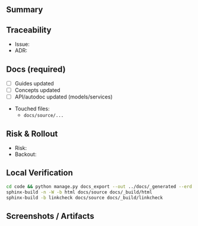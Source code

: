 ## Summary
<!-- One-liner: smallest correct change -->

## Traceability
- Issue: <!-- #123 or link (required) -->
- ADR: <!-- ADR-XXXX or n/a (explain why) -->

## Docs (required)
- [ ] Guides updated
- [ ] Concepts updated
- [ ] API/autodoc updated (models/services)
- Touched files:
  - `docs/source/...`

## Risk & Rollout
- Risk: <!-- low/med/high + why -->
- Backout: <!-- exact steps -->

## Local Verification
```bash
cd code && python manage.py docs_export --out ../docs/_generated --erd --api --schemas
sphinx-build -n -W -b html docs/source docs/_build/html
sphinx-build -b linkcheck docs/source docs/_build/linkcheck
```

## Screenshots / Artifacts
<!-- optional -->